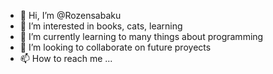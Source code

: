 - 👋 Hi, I’m @Rozensabaku
- 👀 I’m interested in books, cats, learning
- 🌱 I’m currently learning to many things about programming
- 💞️ I’m looking to collaborate on future proyects
- 📫 How to reach me ...

<!---
Rozensabaku/Rozensabaku is a ✨ special ✨ repository because its `README.md` (this file) appears on your GitHub profile.
You can click the Preview link to take a look at your changes.
--->
